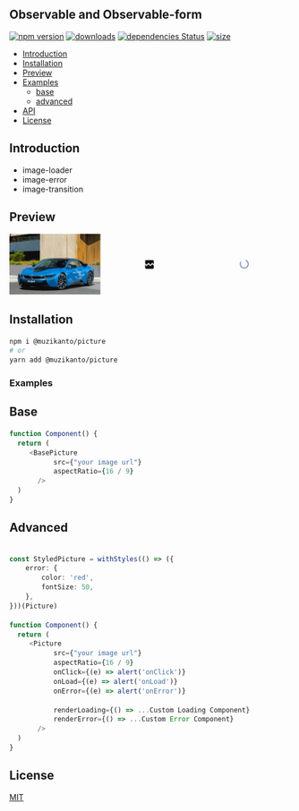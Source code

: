 ## Observable and Observable-form

[![npm version](https://badge.fury.io/js/%40muzikanto%2Fpicture.svg)](https://badge.fury.io/js/%40muzikanto%2Fpicture)
[![downloads](https://img.shields.io/npm/dm/@muzikanto/picture.svg)](https://www.npmjs.com/package/@muzikanto/picture)
[![dependencies Status](https://david-dm.org/muzikanto/picture/status.svg)](https://david-dm.org/muzikanto/picture)
[![size](https://img.shields.io/bundlephobia/minzip/@muzikanto/picture)](https://bundlephobia.com/result?p=@muzikanto/picture)

<!-- TOC -->

-  [Introduction](#introduction)
-  [Installation](#installation)
-  [Preview](#preview)
-  [Examples](#examples)
   -  [base](#base)
   -  [advanced](#advanced)
-  [API](#api)
-  [License](#license)

<!-- /TOC -->

## Introduction

- image-loader
- image-error
- image-transition 

## Preview 

![](./picture.gif)

## Installation

```sh
npm i @muzikanto/picture
# or
yarn add @muzikanto/picture
```

### Examples

## Base

```typescript jsx
function Component() {
  return (
     <BasePicture
           src={"your image url"}
           aspectRatio={16 / 9}
       />
  )
}
```

## Advanced

```typescript jsx

const StyledPicture = withStyles(() => ({
    error: {
        color: 'red',
        fontSize: 50,
    },
}))(Picture)

function Component() {
  return (
     <Picture
           src={"your image url"}
           aspectRatio={16 / 9}
           onClick={(e) => alert('onClick')}
           onLoad={(e) => alert('onLoad')}
           onError={(e) => alert('onError')}
           
           renderLoading={() => ...Custom Loading Component}
           renderError={() => ...Custom Error Component}
       />
  )
}

```

## License

[MIT](LICENSE)
